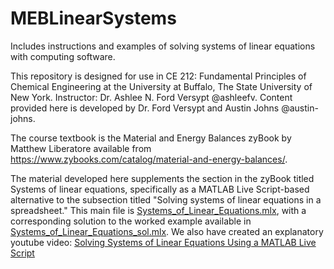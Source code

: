 # MEBLinearSystems
Includes instructions and examples of solving systems of linear equations with computing software.

This repository is designed for use in CE 212: Fundamental Principles of Chemical Engineering at the University at Buffalo, The State University of New York. Instructor: Dr. Ashlee N. Ford Versypt @ashleefv. Content provided here is developed by Dr. Ford Versypt and Austin Johns @austin-johns.

The course textbook is the Material and Energy Balances zyBook by Matthew Liberatore available from https://www.zybooks.com/catalog/material-and-energy-balances/.

The material developed here supplements the section in the zyBook titled Systems of linear equations, specifically as a MATLAB Live Script-based alternative to the subsection titled "Solving systems of linear equations in a spreadsheet." This main file is [Systems_of_Linear_Equations.mlx](https://github.com/ashleefv/MEBLinearSystems/blob/master/Systems_of_Linear_Equations.mlx), with a corresponding solution to the worked example available in [Systems_of_Linear_Equations_sol.mlx](https://github.com/ashleefv/MEBLinearSystems/blob/master/Systems_of_Linear_Equations_sol.mlx). We also have created an explanatory youtube video: [Solving Systems of Linear Equations Using a MATLAB Live Script](https://youtu.be/78n8XaCBt9w)

